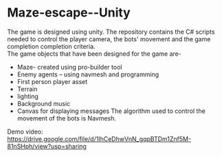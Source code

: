 # Maze-escape--Unity

The game is designed using unity. The repository contains the C# scripts needed to control the player camera, the bots' movement and the game completion completion criteria.  
The game objects that have been designed for the game are-
* Maze- created using pro-builder tool​
* Enemy agents – using navmesh and programming​
* First person player asset​
* Terrain
* lighting 
* Background music​
* Canvas for displaying messages
The algorithm used to control the movement of the bots is Navmesh.

Demo video: https://drive.google.com/file/d/1IhCeDhwVnN_gqpBTDm1Znf5M-81nSHph/view?usp=sharing

